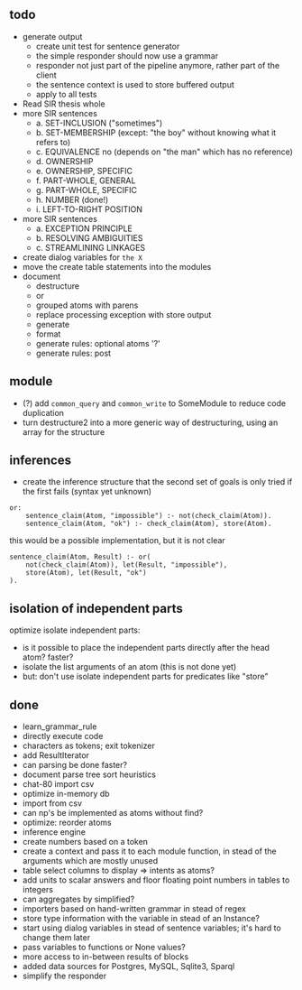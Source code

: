 ## todo

* generate output
    * create unit test for sentence generator
    * the simple responder should now use a grammar
    * responder not just part of the pipeline anymore, rather part of the client
    * the sentence context is used to store buffered output
    * apply to all tests
* Read SIR thesis whole
* more SIR sentences
    * a. SET-INCLUSION ("sometimes")
    * b. SET-MEMBERSHIP (except: "the boy" without knowing what it refers to)
    * c. EQUIVALENCE no (depends on "the man" which has no reference)
    * d. OWNERSHIP
    * e. OWNERSHIP, SPECIFIC
    * f. PART-WHOLE, GENERAL
    * g. PART-WHOLE, SPECIFIC
    * h. NUMBER (done!)
    * i. LEFT-TO-RIGHT POSITION
* more SIR sentences
    * a. EXCEPTION PRINCIPLE
    * b. RESOLVING AMBIGUITIES
    * c. STREAMLINING LINKAGES
* create dialog variables for `the X`
* move the create table statements into the modules
* document
    * destructure
    * or
    * grouped atoms with parens
    * replace processing exception with store output
    * generate
    * format
    * generate rules: optional atoms '?'
    * generate rules: post


## module

* (?) add `common_query` and `common_write` to SomeModule to reduce code duplication
* turn destructure2 into a more generic way of destructuring, using an array for the structure

## inferences

* create the inference structure that the second set of goals is only tried if the first fails (syntax yet unknown)

~~~
or:
    sentence_claim(Atom, "impossible") :- not(check_claim(Atom)).
    sentence_claim(Atom, "ok") :- check_claim(Atom), store(Atom).
~~~

this would be a possible implementation, but it is not clear

~~~
sentence_claim(Atom, Result) :- or(
    not(check_claim(Atom)), let(Result, "impossible"),
    store(Atom), let(Result, "ok")
).
~~~

## isolation of independent parts

optimize isolate independent parts:

* is it possible to place the independent parts directly after the head atom? faster?
* isolate the list arguments of an atom (this is not done yet)
* but: don't use isolate independent parts for predicates like "store"

## done

* learn_grammar_rule
* directly execute code
* characters as tokens; exit tokenizer
* add ResultIterator
* can parsing be done faster?
* document parse tree sort heuristics
* chat-80 import csv
* optimize in-memory db
* import from csv
* can np's be implemented as atoms without find?
* optimize: reorder atoms
* inference engine
* create numbers based on a token
* create a context and pass it to each module function, in stead of the arguments which are mostly unused
* table select columns to display => intents as atoms?
* add units to scalar answers and floor floating point numbers in tables to integers
* can aggregates by simplified?
* importers based on hand-written grammar in stead of regex
* store type information with the variable in stead of an Instance?
* start using dialog variables in stead of sentence variables; it's hard to change them later
* pass variables to functions or None values?
* more access to in-between results of blocks
* added data sources for Postgres, MySQL, Sqlite3, Sparql
* simplify the responder
